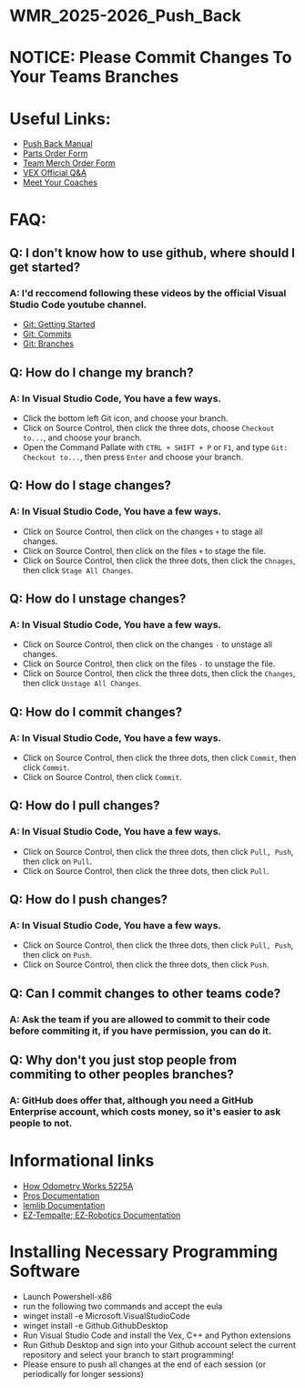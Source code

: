 # WMR_2025-2026_Push_Back

# NOTICE: Please Commit Changes To Your Teams Branches

# Useful Links:
- [Push Back Manual](https://www.vexrobotics.com/documentation-release)
- [Parts Order Form](https://docs.google.com/forms/d/e/1FAIpQLSeFg_zleeqHIRU9lrxiFkXbjZgg2E67jKUJd5AkV_R5zo71jg/viewform?pli=1)
- [Team Merch Order Form](https://docs.google.com/forms/d/e/1FAIpQLSdxR6KkjUQ6A4ZKhxE1QsEypBgxBPV9mEK-Zm8SP0OPMLcKdg/viewform)
- [VEX Official Q&A](https://www.robotevents.com/VRC/2023-2024/QA)
- [Meet Your Coaches](https://wmrhsd.instructure.com/courses/4306/pages/meet-your-coaches-2?module_item_id=425513)

# FAQ:

## Q: I don't know how to use github, where should I get started?
### A: I'd reccomend following these videos by the official Visual Studio Code youtube channel.
- [Git: Getting Started](https://www.youtube.com/watch?v=i_23KUAEtUM)
- [Git: Commits](https://www.youtube.com/watch?v=E6ADS2k8oNQ)
- [Git: Branches](https://www.youtube.com/watch?v=b9LTz6joMf8)

## Q: How do I change my branch?
### A: In Visual Studio Code, You have a few ways.
- Click the bottom left Git icon, and choose your branch.
- Click on Source Control, then click the three dots, choose `Checkout to...`, and choose your branch.
- Open the Command Pallate with `CTRL + SHIFT + P` or `F1`, and type `Git: Checkout to...`, then press `Enter` and choose your branch.

## Q: How do I stage changes?
### A: In Visual Studio Code, You have a few ways.
- Click on Source Control, then click on the changes `+` to stage all changes.
- Click on Source Control, then click on the files `+` to stage the file.
- Click on Source Control, then click the three dots, then click the `Chnages`, then click `Stage All Changes`.

## Q: How do I unstage changes?
### A: In Visual Studio Code, You have a few ways.
- Click on Source Control, then click on the changes `-` to unstage all changes.
- Click on Source Control, then click on the files `-` to unstage the file.
- Click on Source Control, then click the three dots, then click the `Changes`, then click `Unstage All Changes`.

## Q: How do I commit changes?
### A: In Visual Studio Code, You have a few ways.
- Click on Source Control, then click the three dots, then click `Commit`, then click `Commit`.
- Click on Source Control, then click `Commit`.

## Q: How do I pull changes?
### A: In Visual Studio Code, You have a few ways.
- Click on Source Control, then click the three dots, then click `Pull, Push`, then click on `Pull`.
- Click on Source Control, then click the three dots, then click `Pull`.

## Q: How do I push changes?
### A: In Visual Studio Code, You have a few ways.
- Click on Source Control, then click the three dots, then click `Pull, Push`, then click on `Push`.
- Click on Source Control, then click the three dots, then click `Push`.

## Q: Can I commit changes to other teams code?
### A: Ask the team if you are allowed to commit to their code before commiting it, if you have permission, you can do it.

## Q: Why don't you just stop people from commiting to other peoples branches?
### A: GitHub does offer that, although you need a GitHub Enterprise account, which costs money, so it's easier to ask people to not.

# Informational links
- [How Odometry Works 5225A](https://blog.jloh02.dev/robotics/odometry/)
- [Pros Documentation](https://pros.cs.purdue.edu/v5/index.html#)
- [lemlib Documentation](https://lemlib.readthedocs.io/en/stable/index.html)
- [EZ-Tempalte; EZ-Robotics Documentation](https://ez-robotics.github.io/EZ-Template/)

# Installing Necessary Programming Software
- Launch Powershell-x86
- run the following two commands and accept the eula
- winget install -e Microsoft.VisualStudioCode
- winget install -e Github.GithubDesktop
- Run Visual Studio Code and install the Vex, C++ and Python extensions
- Run Github Desktop and sign into your Github account select the current repository and select your branch to start programming!
- Please ensure to push all changes at the end of each session (or periodically for longer sessions)
